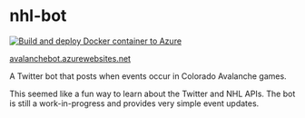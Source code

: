 # nhl-bot
[![Build and deploy Docker container to Azure](https://github.com/AdmaJonse/nhl-bot/actions/workflows/main.yml/badge.svg?branch=main)](https://github.com/AdmaJonse/nhl-bot/actions/workflows/main.yml)

[avalanchebot.azurewebsites.net](https://avalanchebot.azurewebsites.net/)

A Twitter bot that posts when events occur in Colorado Avalanche games.

This seemed like a fun way to learn about the Twitter and NHL APIs. The bot is still a work-in-progress and provides very simple event updates.
